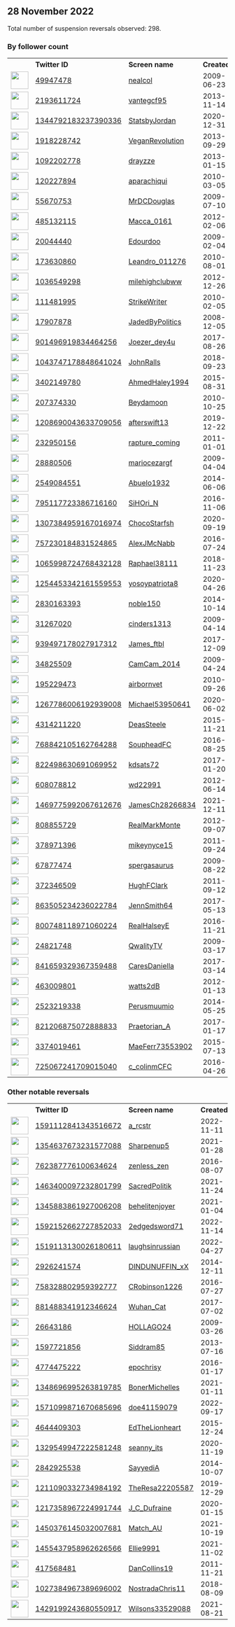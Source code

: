 
## 28 November 2022
Total number of suspension reversals observed: 298.

### By follower count
<table><tr><th></th><th align="left">Twitter ID</th><th align="left">Screen name</th>
<th align="left">Created</th><th align="left">Status</th><th align="left">Suspended</th><th align="left">Followers</th>
<tr><td><a href="https://pbs.twimg.com/profile_images/1181153725982879745/aX_7wfN6_normal.jpg"><img src="https://pbs.twimg.com/profile_images/1181153725982879745/aX_7wfN6_normal.jpg" width="40px" height="40px" align="center"/></a></td><td><a href="https://twitter.com/intent/user?user_id=49947478">49947478</a></td><td><a href="https://twitter.com/nealcol">nealcol</a></td><td>2009-06-23</td><td align="center"></td><td></td><td>68696</td></tr>
<tr><td><a href="https://pbs.twimg.com/profile_images/1633851845155094532/EQ-0zbFf_normal.jpg"><img src="https://pbs.twimg.com/profile_images/1633851845155094532/EQ-0zbFf_normal.jpg" width="40px" height="40px" align="center"/></a></td><td><a href="https://twitter.com/intent/user?user_id=2193611724">2193611724</a></td><td><a href="https://twitter.com/vantegcf95">vantegcf95</a></td><td>2013-11-14</td><td align="center"></td><td></td><td>59343</td></tr>
<tr><td><a href="https://pbs.twimg.com/profile_images/1650745864699215872/ux9dfrNa_normal.jpg"><img src="https://pbs.twimg.com/profile_images/1650745864699215872/ux9dfrNa_normal.jpg" width="40px" height="40px" align="center"/></a></td><td><a href="https://twitter.com/intent/user?user_id=1344792183237390336">1344792183237390336</a></td><td><a href="https://twitter.com/StatsbyJordan">StatsbyJordan</a></td><td>2020-12-31</td><td align="center"></td><td>2022-11-18</td><td>56429</td></tr>
<tr><td><a href="https://pbs.twimg.com/profile_images/436114774158757888/oy-cD8w-_normal.jpeg"><img src="https://pbs.twimg.com/profile_images/436114774158757888/oy-cD8w-_normal.jpeg" width="40px" height="40px" align="center"/></a></td><td><a href="https://twitter.com/intent/user?user_id=1918228742">1918228742</a></td><td><a href="https://twitter.com/VeganRevoIution">VeganRevoIution</a></td><td>2013-09-29</td><td align="center"></td><td></td><td>50821</td></tr>
<tr><td><a href="https://pbs.twimg.com/profile_images/1597325973359411200/mKCs5a0j_normal.jpg"><img src="https://pbs.twimg.com/profile_images/1597325973359411200/mKCs5a0j_normal.jpg" width="40px" height="40px" align="center"/></a></td><td><a href="https://twitter.com/intent/user?user_id=1092202778">1092202778</a></td><td><a href="https://twitter.com/drayzze">drayzze</a></td><td>2013-01-15</td><td align="center"></td><td></td><td>50578</td></tr>
<tr><td><a href="https://pbs.twimg.com/profile_images/1659887264569122816/ffpg2du2_normal.jpg"><img src="https://pbs.twimg.com/profile_images/1659887264569122816/ffpg2du2_normal.jpg" width="40px" height="40px" align="center"/></a></td><td><a href="https://twitter.com/intent/user?user_id=120227894">120227894</a></td><td><a href="https://twitter.com/aparachiqui">aparachiqui</a></td><td>2010-03-05</td><td align="center"></td><td>2022-04-09</td><td>22303</td></tr>
<tr><td><a href="https://pbs.twimg.com/profile_images/1640928256936542208/cvgHJYQ0_normal.jpg"><img src="https://pbs.twimg.com/profile_images/1640928256936542208/cvgHJYQ0_normal.jpg" width="40px" height="40px" align="center"/></a></td><td><a href="https://twitter.com/intent/user?user_id=55670753">55670753</a></td><td><a href="https://twitter.com/MrDCDouglas">MrDCDouglas</a></td><td>2009-07-10</td><td align="center"></td><td></td><td>19081</td></tr>
<tr><td><a href="https://pbs.twimg.com/profile_images/1650952872555606039/nnPSrTdL_normal.jpg"><img src="https://pbs.twimg.com/profile_images/1650952872555606039/nnPSrTdL_normal.jpg" width="40px" height="40px" align="center"/></a></td><td><a href="https://twitter.com/intent/user?user_id=485132115">485132115</a></td><td><a href="https://twitter.com/Macca_0161">Macca_0161</a></td><td>2012-02-06</td><td align="center"></td><td></td><td>15162</td></tr>
<tr><td><a href="https://pbs.twimg.com/profile_images/1657580386388672512/Pv5Nj03S_normal.jpg"><img src="https://pbs.twimg.com/profile_images/1657580386388672512/Pv5Nj03S_normal.jpg" width="40px" height="40px" align="center"/></a></td><td><a href="https://twitter.com/intent/user?user_id=20044440">20044440</a></td><td><a href="https://twitter.com/Edourdoo">Edourdoo</a></td><td>2009-02-04</td><td align="center"></td><td></td><td>14893</td></tr>
<tr><td><a href="https://pbs.twimg.com/profile_images/1506396816438398980/yrsGHY_r_normal.jpg"><img src="https://pbs.twimg.com/profile_images/1506396816438398980/yrsGHY_r_normal.jpg" width="40px" height="40px" align="center"/></a></td><td><a href="https://twitter.com/intent/user?user_id=173630860">173630860</a></td><td><a href="https://twitter.com/Leandro_011276">Leandro_011276</a></td><td>2010-08-01</td><td align="center"></td><td>2022-09-09</td><td>13614</td></tr>
<tr><td><a href="https://pbs.twimg.com/profile_images/1314003800626089984/3qi0z7rg_normal.jpg"><img src="https://pbs.twimg.com/profile_images/1314003800626089984/3qi0z7rg_normal.jpg" width="40px" height="40px" align="center"/></a></td><td><a href="https://twitter.com/intent/user?user_id=1036549298">1036549298</a></td><td><a href="https://twitter.com/milehighclubww">milehighclubww</a></td><td>2012-12-26</td><td align="center"></td><td></td><td>10029</td></tr>
<tr><td><a href="https://pbs.twimg.com/profile_images/908735129228648448/UEhDiPKR_normal.jpg"><img src="https://pbs.twimg.com/profile_images/908735129228648448/UEhDiPKR_normal.jpg" width="40px" height="40px" align="center"/></a></td><td><a href="https://twitter.com/intent/user?user_id=111481995">111481995</a></td><td><a href="https://twitter.com/StrikeWriter">StrikeWriter</a></td><td>2010-02-05</td><td align="center"></td><td></td><td>8827</td></tr>
<tr><td><a href="https://pbs.twimg.com/profile_images/874989197106577409/Lxkfdix3_normal.jpg"><img src="https://pbs.twimg.com/profile_images/874989197106577409/Lxkfdix3_normal.jpg" width="40px" height="40px" align="center"/></a></td><td><a href="https://twitter.com/intent/user?user_id=17907878">17907878</a></td><td><a href="https://twitter.com/JadedByPolitics">JadedByPolitics</a></td><td>2008-12-05</td><td align="center"></td><td></td><td>8431</td></tr>
<tr><td><a href="https://pbs.twimg.com/profile_images/1581033368682102792/WXZiTguk_normal.jpg"><img src="https://pbs.twimg.com/profile_images/1581033368682102792/WXZiTguk_normal.jpg" width="40px" height="40px" align="center"/></a></td><td><a href="https://twitter.com/intent/user?user_id=901496919834464256">901496919834464256</a></td><td><a href="https://twitter.com/Joezer_dey4u">Joezer_dey4u</a></td><td>2017-08-26</td><td align="center"></td><td>2022-11-15</td><td>7843</td></tr>
<tr><td><a href="https://pbs.twimg.com/profile_images/1333078608043257856/8EDpi4Sh_normal.jpg"><img src="https://pbs.twimg.com/profile_images/1333078608043257856/8EDpi4Sh_normal.jpg" width="40px" height="40px" align="center"/></a></td><td><a href="https://twitter.com/intent/user?user_id=1043747178848641024">1043747178848641024</a></td><td><a href="https://twitter.com/JohnRalls">JohnRalls</a></td><td>2018-09-23</td><td align="center"></td><td>2022-10-29</td><td>7203</td></tr>
<tr><td><a href="https://pbs.twimg.com/profile_images/1600963560456310800/GfxDVOQO_normal.jpg"><img src="https://pbs.twimg.com/profile_images/1600963560456310800/GfxDVOQO_normal.jpg" width="40px" height="40px" align="center"/></a></td><td><a href="https://twitter.com/intent/user?user_id=3402149780">3402149780</a></td><td><a href="https://twitter.com/AhmedHaley1994">AhmedHaley1994</a></td><td>2015-08-31</td><td align="center"></td><td>2022-11-10</td><td>7123</td></tr>
<tr><td><a href="https://pbs.twimg.com/profile_images/1598548059222319104/XlybG77F_normal.jpg"><img src="https://pbs.twimg.com/profile_images/1598548059222319104/XlybG77F_normal.jpg" width="40px" height="40px" align="center"/></a></td><td><a href="https://twitter.com/intent/user?user_id=207374330">207374330</a></td><td><a href="https://twitter.com/Beydamoon">Beydamoon</a></td><td>2010-10-25</td><td align="center"></td><td>2022-11-08</td><td>6503</td></tr>
<tr><td><a href="https://pbs.twimg.com/profile_images/1349745642537684993/ejc-mwJH_normal.jpg"><img src="https://pbs.twimg.com/profile_images/1349745642537684993/ejc-mwJH_normal.jpg" width="40px" height="40px" align="center"/></a></td><td><a href="https://twitter.com/intent/user?user_id=1208690043633709056">1208690043633709056</a></td><td><a href="https://twitter.com/afterswift13">afterswift13</a></td><td>2019-12-22</td><td align="center">🔒</td><td></td><td>6483</td></tr>
<tr><td><a href="https://pbs.twimg.com/profile_images/1599136036621357056/5ze-gW_g_normal.jpg"><img src="https://pbs.twimg.com/profile_images/1599136036621357056/5ze-gW_g_normal.jpg" width="40px" height="40px" align="center"/></a></td><td><a href="https://twitter.com/intent/user?user_id=232950156">232950156</a></td><td><a href="https://twitter.com/rapture_coming">rapture_coming</a></td><td>2011-01-01</td><td align="center"></td><td>2022-10-28</td><td>6328</td></tr>
<tr><td><a href="https://pbs.twimg.com/profile_images/1457418241660399626/F-MIU9pJ_normal.jpg"><img src="https://pbs.twimg.com/profile_images/1457418241660399626/F-MIU9pJ_normal.jpg" width="40px" height="40px" align="center"/></a></td><td><a href="https://twitter.com/intent/user?user_id=28880506">28880506</a></td><td><a href="https://twitter.com/mariocezargf">mariocezargf</a></td><td>2009-04-04</td><td align="center"></td><td>2022-09-10</td><td>5952</td></tr>
<tr><td><a href="https://pbs.twimg.com/profile_images/820432619716235265/rYsP4Z-p_normal.jpg"><img src="https://pbs.twimg.com/profile_images/820432619716235265/rYsP4Z-p_normal.jpg" width="40px" height="40px" align="center"/></a></td><td><a href="https://twitter.com/intent/user?user_id=2549084551">2549084551</a></td><td><a href="https://twitter.com/Abuelo1932">Abuelo1932</a></td><td>2014-06-06</td><td align="center"></td><td></td><td>5469</td></tr>
<tr><td><a href="https://pbs.twimg.com/profile_images/1404661519585927168/N33y9XN-_normal.jpg"><img src="https://pbs.twimg.com/profile_images/1404661519585927168/N33y9XN-_normal.jpg" width="40px" height="40px" align="center"/></a></td><td><a href="https://twitter.com/intent/user?user_id=795117723386716160">795117723386716160</a></td><td><a href="https://twitter.com/SiHOri_N">SiHOri_N</a></td><td>2016-11-06</td><td align="center"></td><td>2022-03-31</td><td>4937</td></tr>
<tr><td><a href="https://pbs.twimg.com/profile_images/1658839025589841922/DMyCBPx__normal.jpg"><img src="https://pbs.twimg.com/profile_images/1658839025589841922/DMyCBPx__normal.jpg" width="40px" height="40px" align="center"/></a></td><td><a href="https://twitter.com/intent/user?user_id=1307384959167016974">1307384959167016974</a></td><td><a href="https://twitter.com/ChocoStarfsh">ChocoStarfsh</a></td><td>2020-09-19</td><td align="center"></td><td>2022-06-21</td><td>4927</td></tr>
<tr><td><a href="https://pbs.twimg.com/profile_images/965019238816677888/YG66vYmx_normal.jpg"><img src="https://pbs.twimg.com/profile_images/965019238816677888/YG66vYmx_normal.jpg" width="40px" height="40px" align="center"/></a></td><td><a href="https://twitter.com/intent/user?user_id=757230184831524865">757230184831524865</a></td><td><a href="https://twitter.com/AlexJMcNabb">AlexJMcNabb</a></td><td>2016-07-24</td><td align="center">🚫</td><td></td><td>4786</td></tr>
<tr><td><a href="https://pbs.twimg.com/profile_images/1594064844470292488/qJIA979w_normal.jpg"><img src="https://pbs.twimg.com/profile_images/1594064844470292488/qJIA979w_normal.jpg" width="40px" height="40px" align="center"/></a></td><td><a href="https://twitter.com/intent/user?user_id=1065998724768432128">1065998724768432128</a></td><td><a href="https://twitter.com/Raphael38111">Raphael38111</a></td><td>2018-11-23</td><td align="center"></td><td>2022-09-10</td><td>4372</td></tr>
<tr><td><a href="https://pbs.twimg.com/profile_images/1642181271005569024/Ajbb1zSD_normal.jpg"><img src="https://pbs.twimg.com/profile_images/1642181271005569024/Ajbb1zSD_normal.jpg" width="40px" height="40px" align="center"/></a></td><td><a href="https://twitter.com/intent/user?user_id=1254453342161559553">1254453342161559553</a></td><td><a href="https://twitter.com/yosoypatriota8">yosoypatriota8</a></td><td>2020-04-26</td><td align="center"></td><td></td><td>4200</td></tr>
<tr><td><a href="https://pbs.twimg.com/profile_images/1616430411139239939/X28S1tix_normal.jpg"><img src="https://pbs.twimg.com/profile_images/1616430411139239939/X28S1tix_normal.jpg" width="40px" height="40px" align="center"/></a></td><td><a href="https://twitter.com/intent/user?user_id=2830163393">2830163393</a></td><td><a href="https://twitter.com/noble150">noble150</a></td><td>2014-10-14</td><td align="center"></td><td></td><td>3878</td></tr>
<tr><td><a href="https://pbs.twimg.com/profile_images/557337147640778752/L0KrBN-z_normal.jpeg"><img src="https://pbs.twimg.com/profile_images/557337147640778752/L0KrBN-z_normal.jpeg" width="40px" height="40px" align="center"/></a></td><td><a href="https://twitter.com/intent/user?user_id=31267020">31267020</a></td><td><a href="https://twitter.com/cinders1313">cinders1313</a></td><td>2009-04-14</td><td align="center"></td><td></td><td>3654</td></tr>
<tr><td><a href="https://pbs.twimg.com/profile_images/1353868112085590024/VwTvXK_u_normal.jpg"><img src="https://pbs.twimg.com/profile_images/1353868112085590024/VwTvXK_u_normal.jpg" width="40px" height="40px" align="center"/></a></td><td><a href="https://twitter.com/intent/user?user_id=939497178027917312">939497178027917312</a></td><td><a href="https://twitter.com/James_ftbl">James_ftbl</a></td><td>2017-12-09</td><td align="center"></td><td></td><td>3643</td></tr>
<tr><td><a href="https://pbs.twimg.com/profile_images/1657905512501981185/2o_jct48_normal.jpg"><img src="https://pbs.twimg.com/profile_images/1657905512501981185/2o_jct48_normal.jpg" width="40px" height="40px" align="center"/></a></td><td><a href="https://twitter.com/intent/user?user_id=34825509">34825509</a></td><td><a href="https://twitter.com/CamCam_2014">CamCam_2014</a></td><td>2009-04-24</td><td align="center"></td><td></td><td>3384</td></tr>
<tr><td><a href="https://abs.twimg.com/sticky/default_profile_images/default_profile_normal.png"><img src="https://abs.twimg.com/sticky/default_profile_images/default_profile_normal.png" width="40px" height="40px" align="center"/></a></td><td><a href="https://twitter.com/intent/user?user_id=195229473">195229473</a></td><td><a href="https://twitter.com/airbornvet">airbornvet</a></td><td>2010-09-26</td><td align="center"></td><td>2022-08-24</td><td>3219</td></tr>
<tr><td><a href="https://pbs.twimg.com/profile_images/1267787772787638274/bGv5LfHN_normal.jpg"><img src="https://pbs.twimg.com/profile_images/1267787772787638274/bGv5LfHN_normal.jpg" width="40px" height="40px" align="center"/></a></td><td><a href="https://twitter.com/intent/user?user_id=1267786006192939008">1267786006192939008</a></td><td><a href="https://twitter.com/Michael53950641">Michael53950641</a></td><td>2020-06-02</td><td align="center"></td><td></td><td>3103</td></tr>
<tr><td><a href="https://pbs.twimg.com/profile_images/1513291966792019973/zp0gwg4q_normal.jpg"><img src="https://pbs.twimg.com/profile_images/1513291966792019973/zp0gwg4q_normal.jpg" width="40px" height="40px" align="center"/></a></td><td><a href="https://twitter.com/intent/user?user_id=4314211220">4314211220</a></td><td><a href="https://twitter.com/DeasSteele">DeasSteele</a></td><td>2015-11-21</td><td align="center"></td><td>2022-04-17</td><td>3007</td></tr>
<tr><td><a href="https://pbs.twimg.com/profile_images/1647611812140011523/twITZCmp_normal.jpg"><img src="https://pbs.twimg.com/profile_images/1647611812140011523/twITZCmp_normal.jpg" width="40px" height="40px" align="center"/></a></td><td><a href="https://twitter.com/intent/user?user_id=768842105162764288">768842105162764288</a></td><td><a href="https://twitter.com/SoupheadFC">SoupheadFC</a></td><td>2016-08-25</td><td align="center"></td><td>2022-10-29</td><td>2964</td></tr>
<tr><td><a href="https://pbs.twimg.com/profile_images/1167932159383851008/SaZP6AGt_normal.jpg"><img src="https://pbs.twimg.com/profile_images/1167932159383851008/SaZP6AGt_normal.jpg" width="40px" height="40px" align="center"/></a></td><td><a href="https://twitter.com/intent/user?user_id=822498630691069952">822498630691069952</a></td><td><a href="https://twitter.com/kdsats72">kdsats72</a></td><td>2017-01-20</td><td align="center"></td><td></td><td>2576</td></tr>
<tr><td><a href="https://pbs.twimg.com/profile_images/1550517112086601729/TvbpJMqZ_normal.jpg"><img src="https://pbs.twimg.com/profile_images/1550517112086601729/TvbpJMqZ_normal.jpg" width="40px" height="40px" align="center"/></a></td><td><a href="https://twitter.com/intent/user?user_id=608078812">608078812</a></td><td><a href="https://twitter.com/wd22991">wd22991</a></td><td>2012-06-14</td><td align="center"></td><td>2022-11-11</td><td>2296</td></tr>
<tr><td><a href="https://pbs.twimg.com/profile_images/1641563552015163392/PMtUVBOY_normal.jpg"><img src="https://pbs.twimg.com/profile_images/1641563552015163392/PMtUVBOY_normal.jpg" width="40px" height="40px" align="center"/></a></td><td><a href="https://twitter.com/intent/user?user_id=1469775992067612676">1469775992067612676</a></td><td><a href="https://twitter.com/JamesCh28266834">JamesCh28266834</a></td><td>2021-12-11</td><td align="center"></td><td>2022-10-20</td><td>2283</td></tr>
<tr><td><a href="https://pbs.twimg.com/profile_images/1623156372408770560/XYyRh37W_normal.jpg"><img src="https://pbs.twimg.com/profile_images/1623156372408770560/XYyRh37W_normal.jpg" width="40px" height="40px" align="center"/></a></td><td><a href="https://twitter.com/intent/user?user_id=808855729">808855729</a></td><td><a href="https://twitter.com/RealMarkMonte">RealMarkMonte</a></td><td>2012-09-07</td><td align="center"></td><td></td><td>2210</td></tr>
<tr><td><a href="https://pbs.twimg.com/profile_images/1662483704353112069/xWDzr_Pg_normal.jpg"><img src="https://pbs.twimg.com/profile_images/1662483704353112069/xWDzr_Pg_normal.jpg" width="40px" height="40px" align="center"/></a></td><td><a href="https://twitter.com/intent/user?user_id=378971396">378971396</a></td><td><a href="https://twitter.com/mikeynyce15">mikeynyce15</a></td><td>2011-09-24</td><td align="center"></td><td>2022-11-08</td><td>2162</td></tr>
<tr><td><a href="https://pbs.twimg.com/profile_images/1598716319079321600/6TdNHRrz_normal.png"><img src="https://pbs.twimg.com/profile_images/1598716319079321600/6TdNHRrz_normal.png" width="40px" height="40px" align="center"/></a></td><td><a href="https://twitter.com/intent/user?user_id=67877474">67877474</a></td><td><a href="https://twitter.com/spergasaurus">spergasaurus</a></td><td>2009-08-22</td><td align="center"></td><td></td><td>2149</td></tr>
<tr><td><a href="https://pbs.twimg.com/profile_images/1618051578019078144/0XJtH16O_normal.jpg"><img src="https://pbs.twimg.com/profile_images/1618051578019078144/0XJtH16O_normal.jpg" width="40px" height="40px" align="center"/></a></td><td><a href="https://twitter.com/intent/user?user_id=372346509">372346509</a></td><td><a href="https://twitter.com/HughFClark">HughFClark</a></td><td>2011-09-12</td><td align="center"></td><td></td><td>2113</td></tr>
<tr><td><a href="https://pbs.twimg.com/profile_images/1597310119238565890/jOB75azF_normal.jpg"><img src="https://pbs.twimg.com/profile_images/1597310119238565890/jOB75azF_normal.jpg" width="40px" height="40px" align="center"/></a></td><td><a href="https://twitter.com/intent/user?user_id=863505234236022784">863505234236022784</a></td><td><a href="https://twitter.com/JennSmith64">JennSmith64</a></td><td>2017-05-13</td><td align="center"></td><td></td><td>2113</td></tr>
<tr><td><a href="https://pbs.twimg.com/profile_images/1619817022233214976/XWLJIMBs_normal.jpg"><img src="https://pbs.twimg.com/profile_images/1619817022233214976/XWLJIMBs_normal.jpg" width="40px" height="40px" align="center"/></a></td><td><a href="https://twitter.com/intent/user?user_id=800748118971060224">800748118971060224</a></td><td><a href="https://twitter.com/RealHalseyE">RealHalseyE</a></td><td>2016-11-21</td><td align="center"></td><td></td><td>2110</td></tr>
<tr><td><a href="https://pbs.twimg.com/profile_images/1637920323445334016/U7h30---_normal.jpg"><img src="https://pbs.twimg.com/profile_images/1637920323445334016/U7h30---_normal.jpg" width="40px" height="40px" align="center"/></a></td><td><a href="https://twitter.com/intent/user?user_id=24821748">24821748</a></td><td><a href="https://twitter.com/QwalityTV">QwalityTV</a></td><td>2009-03-17</td><td align="center"></td><td></td><td>2089</td></tr>
<tr><td><a href="https://pbs.twimg.com/profile_images/1601023143170170880/iDd73rD__normal.jpg"><img src="https://pbs.twimg.com/profile_images/1601023143170170880/iDd73rD__normal.jpg" width="40px" height="40px" align="center"/></a></td><td><a href="https://twitter.com/intent/user?user_id=841659329367359488">841659329367359488</a></td><td><a href="https://twitter.com/CaresDaniella">CaresDaniella</a></td><td>2017-03-14</td><td align="center"></td><td></td><td>2062</td></tr>
<tr><td><a href="https://pbs.twimg.com/profile_images/869077175974211584/ROrOBMgs_normal.jpg"><img src="https://pbs.twimg.com/profile_images/869077175974211584/ROrOBMgs_normal.jpg" width="40px" height="40px" align="center"/></a></td><td><a href="https://twitter.com/intent/user?user_id=463009801">463009801</a></td><td><a href="https://twitter.com/watts2dB">watts2dB</a></td><td>2012-01-13</td><td align="center"></td><td></td><td>2036</td></tr>
<tr><td><a href="https://pbs.twimg.com/profile_images/1597324184039849987/fYntALh4_normal.jpg"><img src="https://pbs.twimg.com/profile_images/1597324184039849987/fYntALh4_normal.jpg" width="40px" height="40px" align="center"/></a></td><td><a href="https://twitter.com/intent/user?user_id=2523219338">2523219338</a></td><td><a href="https://twitter.com/Perusmuumio">Perusmuumio</a></td><td>2014-05-25</td><td align="center">🚫</td><td>2022-10-29</td><td>1976</td></tr>
<tr><td><a href="https://pbs.twimg.com/profile_images/1649821812254035968/dPe_jPjn_normal.jpg"><img src="https://pbs.twimg.com/profile_images/1649821812254035968/dPe_jPjn_normal.jpg" width="40px" height="40px" align="center"/></a></td><td><a href="https://twitter.com/intent/user?user_id=821206875072888833">821206875072888833</a></td><td><a href="https://twitter.com/Praetorian_A">Praetorian_A</a></td><td>2017-01-17</td><td align="center"></td><td></td><td>1907</td></tr>
<tr><td><a href="https://pbs.twimg.com/profile_images/738050015365636096/9UrqAaDC_normal.jpg"><img src="https://pbs.twimg.com/profile_images/738050015365636096/9UrqAaDC_normal.jpg" width="40px" height="40px" align="center"/></a></td><td><a href="https://twitter.com/intent/user?user_id=3374019461">3374019461</a></td><td><a href="https://twitter.com/MaeFerr73553902">MaeFerr73553902</a></td><td>2015-07-13</td><td align="center"></td><td></td><td>1821</td></tr>
<tr><td><a href="https://pbs.twimg.com/profile_images/1414393930901245953/aI9zC1jx_normal.jpg"><img src="https://pbs.twimg.com/profile_images/1414393930901245953/aI9zC1jx_normal.jpg" width="40px" height="40px" align="center"/></a></td><td><a href="https://twitter.com/intent/user?user_id=725067241709015040">725067241709015040</a></td><td><a href="https://twitter.com/c_colinmCFC">c_colinmCFC</a></td><td>2016-04-26</td><td align="center"></td><td></td><td>1789</td></tr>
</table>

### Other notable reversals
<table><tr><th></th><th align="left">Twitter ID</th><th align="left">Screen name</th>
<th align="left">Created</th><th align="left">Status</th><th align="left">Suspended</th><th align="left">Followers</th>
<tr><td><a href="https://pbs.twimg.com/profile_images/1600865673034563585/plTSyECE_normal.jpg"><img src="https://pbs.twimg.com/profile_images/1600865673034563585/plTSyECE_normal.jpg" width="40px" height="40px" align="center"/></a></td><td><a href="https://twitter.com/intent/user?user_id=1591112841343516672">1591112841343516672</a></td><td><a href="https://twitter.com/a_rcstr">a_rcstr</a></td><td>2022-11-11</td><td align="center"></td><td>2022-11-28</td><td>231</td></tr>
<tr><td><a href="https://pbs.twimg.com/profile_images/1354638451887378433/H4EZU5lB_normal.jpg"><img src="https://pbs.twimg.com/profile_images/1354638451887378433/H4EZU5lB_normal.jpg" width="40px" height="40px" align="center"/></a></td><td><a href="https://twitter.com/intent/user?user_id=1354637673231577088">1354637673231577088</a></td><td><a href="https://twitter.com/Sharpenup5">Sharpenup5</a></td><td>2021-01-28</td><td align="center">🚫</td><td>2022-11-11</td><td>13</td></tr>
<tr><td><a href="https://pbs.twimg.com/profile_images/1224561523198218240/CiXly2Z0_normal.jpg"><img src="https://pbs.twimg.com/profile_images/1224561523198218240/CiXly2Z0_normal.jpg" width="40px" height="40px" align="center"/></a></td><td><a href="https://twitter.com/intent/user?user_id=762387776100634624">762387776100634624</a></td><td><a href="https://twitter.com/zenless_zen">zenless_zen</a></td><td>2016-08-07</td><td align="center"></td><td>2022-08-09</td><td>216</td></tr>
<tr><td><a href="https://pbs.twimg.com/profile_images/1494185335277903872/xorlGuUp_normal.jpg"><img src="https://pbs.twimg.com/profile_images/1494185335277903872/xorlGuUp_normal.jpg" width="40px" height="40px" align="center"/></a></td><td><a href="https://twitter.com/intent/user?user_id=1463400097232801799">1463400097232801799</a></td><td><a href="https://twitter.com/SacredPolitik">SacredPolitik</a></td><td>2021-11-24</td><td align="center"></td><td>2022-11-03</td><td>232</td></tr>
<tr><td><a href="https://pbs.twimg.com/profile_images/1545146277570220034/dQx4DfC1_normal.jpg"><img src="https://pbs.twimg.com/profile_images/1545146277570220034/dQx4DfC1_normal.jpg" width="40px" height="40px" align="center"/></a></td><td><a href="https://twitter.com/intent/user?user_id=1345883861927006208">1345883861927006208</a></td><td><a href="https://twitter.com/behelitenjoyer">behelitenjoyer</a></td><td>2021-01-04</td><td align="center"></td><td>2022-11-03</td><td>45</td></tr>
<tr><td><a href="https://abs.twimg.com/sticky/default_profile_images/default_profile_normal.png"><img src="https://abs.twimg.com/sticky/default_profile_images/default_profile_normal.png" width="40px" height="40px" align="center"/></a></td><td><a href="https://twitter.com/intent/user?user_id=1592152662727852033">1592152662727852033</a></td><td><a href="https://twitter.com/2edgedsword71">2edgedsword71</a></td><td>2022-11-14</td><td align="center"></td><td>2022-11-23</td><td>2</td></tr>
<tr><td><a href="https://pbs.twimg.com/profile_images/1519113422738231298/43WGkwJx_normal.jpg"><img src="https://pbs.twimg.com/profile_images/1519113422738231298/43WGkwJx_normal.jpg" width="40px" height="40px" align="center"/></a></td><td><a href="https://twitter.com/intent/user?user_id=1519113130026180611">1519113130026180611</a></td><td><a href="https://twitter.com/laughsinrussian">laughsinrussian</a></td><td>2022-04-27</td><td align="center"></td><td>2022-07-03</td><td>68</td></tr>
<tr><td><a href="https://pbs.twimg.com/profile_images/1585862570384031744/57FXcRvG_normal.jpg"><img src="https://pbs.twimg.com/profile_images/1585862570384031744/57FXcRvG_normal.jpg" width="40px" height="40px" align="center"/></a></td><td><a href="https://twitter.com/intent/user?user_id=2926241574">2926241574</a></td><td><a href="https://twitter.com/DINDUNUFFIN_xX">DINDUNUFFIN_xX</a></td><td>2014-12-11</td><td align="center"></td><td>2022-11-14</td><td>32</td></tr>
<tr><td><a href="https://pbs.twimg.com/profile_images/1521560448327458817/cuPnFLRb_normal.jpg"><img src="https://pbs.twimg.com/profile_images/1521560448327458817/cuPnFLRb_normal.jpg" width="40px" height="40px" align="center"/></a></td><td><a href="https://twitter.com/intent/user?user_id=758328802959392777">758328802959392777</a></td><td><a href="https://twitter.com/CRobinson1226">CRobinson1226</a></td><td>2016-07-27</td><td align="center"></td><td>2022-10-29</td><td>1333</td></tr>
<tr><td><a href="https://pbs.twimg.com/profile_images/1532072225305763840/XCzGqhS7_normal.jpg"><img src="https://pbs.twimg.com/profile_images/1532072225305763840/XCzGqhS7_normal.jpg" width="40px" height="40px" align="center"/></a></td><td><a href="https://twitter.com/intent/user?user_id=881488341912346624">881488341912346624</a></td><td><a href="https://twitter.com/Wuhan_Cat">Wuhan_Cat</a></td><td>2017-07-02</td><td align="center"></td><td>2022-11-03</td><td>1283</td></tr>
<tr><td><a href="https://pbs.twimg.com/profile_images/1361574478518521860/oljeAUME_normal.jpg"><img src="https://pbs.twimg.com/profile_images/1361574478518521860/oljeAUME_normal.jpg" width="40px" height="40px" align="center"/></a></td><td><a href="https://twitter.com/intent/user?user_id=26643186">26643186</a></td><td><a href="https://twitter.com/HOLLAGO24">HOLLAGO24</a></td><td>2009-03-26</td><td align="center"></td><td>2022-08-11</td><td>833</td></tr>
<tr><td><a href="https://pbs.twimg.com/profile_images/1233274265870336000/0h1zH_oK_normal.jpg"><img src="https://pbs.twimg.com/profile_images/1233274265870336000/0h1zH_oK_normal.jpg" width="40px" height="40px" align="center"/></a></td><td><a href="https://twitter.com/intent/user?user_id=1597721856">1597721856</a></td><td><a href="https://twitter.com/Siddram85">Siddram85</a></td><td>2013-07-16</td><td align="center">👋</td><td>2022-11-08</td><td>96</td></tr>
<tr><td><a href="https://pbs.twimg.com/profile_images/1647007546056605697/slsKvV0C_normal.jpg"><img src="https://pbs.twimg.com/profile_images/1647007546056605697/slsKvV0C_normal.jpg" width="40px" height="40px" align="center"/></a></td><td><a href="https://twitter.com/intent/user?user_id=4774475222">4774475222</a></td><td><a href="https://twitter.com/epochrisy">epochrisy</a></td><td>2016-01-17</td><td align="center"></td><td>2022-11-28</td><td>841</td></tr>
<tr><td><a href="https://pbs.twimg.com/profile_images/1640130495315955713/YSnHb01Y_normal.jpg"><img src="https://pbs.twimg.com/profile_images/1640130495315955713/YSnHb01Y_normal.jpg" width="40px" height="40px" align="center"/></a></td><td><a href="https://twitter.com/intent/user?user_id=1348696995263819785">1348696995263819785</a></td><td><a href="https://twitter.com/BonerMichelles">BonerMichelles</a></td><td>2021-01-11</td><td align="center"></td><td>2022-10-20</td><td>70</td></tr>
<tr><td><a href="https://pbs.twimg.com/profile_images/1571100010212741122/kHfaPHYJ_normal.jpg"><img src="https://pbs.twimg.com/profile_images/1571100010212741122/kHfaPHYJ_normal.jpg" width="40px" height="40px" align="center"/></a></td><td><a href="https://twitter.com/intent/user?user_id=1571099871670685696">1571099871670685696</a></td><td><a href="https://twitter.com/doe41159079">doe41159079</a></td><td>2022-09-17</td><td align="center">🚫</td><td>2022-11-02</td><td>69</td></tr>
<tr><td><a href="https://pbs.twimg.com/profile_images/1348317875086512130/Bayb0Nc5_normal.jpg"><img src="https://pbs.twimg.com/profile_images/1348317875086512130/Bayb0Nc5_normal.jpg" width="40px" height="40px" align="center"/></a></td><td><a href="https://twitter.com/intent/user?user_id=4644409303">4644409303</a></td><td><a href="https://twitter.com/EdTheLionheart">EdTheLionheart</a></td><td>2015-12-24</td><td align="center"></td><td>2022-09-29</td><td>408</td></tr>
<tr><td><a href="https://pbs.twimg.com/profile_images/1615480122911477761/JV4FVB8D_normal.jpg"><img src="https://pbs.twimg.com/profile_images/1615480122911477761/JV4FVB8D_normal.jpg" width="40px" height="40px" align="center"/></a></td><td><a href="https://twitter.com/intent/user?user_id=1329549947222581248">1329549947222581248</a></td><td><a href="https://twitter.com/seanny_its">seanny_its</a></td><td>2020-11-19</td><td align="center"></td><td>2022-05-26</td><td>149</td></tr>
<tr><td><a href="https://pbs.twimg.com/profile_images/1650426597168537601/CMsuSDWC_normal.jpg"><img src="https://pbs.twimg.com/profile_images/1650426597168537601/CMsuSDWC_normal.jpg" width="40px" height="40px" align="center"/></a></td><td><a href="https://twitter.com/intent/user?user_id=2842925538">2842925538</a></td><td><a href="https://twitter.com/SayyediA">SayyediA</a></td><td>2014-10-07</td><td align="center"></td><td>2022-11-23</td><td>486</td></tr>
<tr><td><a href="https://pbs.twimg.com/profile_images/1597387130807926790/o8Lthvn7_normal.jpg"><img src="https://pbs.twimg.com/profile_images/1597387130807926790/o8Lthvn7_normal.jpg" width="40px" height="40px" align="center"/></a></td><td><a href="https://twitter.com/intent/user?user_id=1211090332734984192">1211090332734984192</a></td><td><a href="https://twitter.com/TheResa22205587">TheResa22205587</a></td><td>2019-12-29</td><td align="center"></td><td>2022-10-29</td><td>71</td></tr>
<tr><td><a href="https://pbs.twimg.com/profile_images/1530742039251275776/gi-TJGXd_normal.jpg"><img src="https://pbs.twimg.com/profile_images/1530742039251275776/gi-TJGXd_normal.jpg" width="40px" height="40px" align="center"/></a></td><td><a href="https://twitter.com/intent/user?user_id=1217358967224991744">1217358967224991744</a></td><td><a href="https://twitter.com/J_C_Dufraine">J_C_Dufraine</a></td><td>2020-01-15</td><td align="center">🚫</td><td>2022-10-20</td><td>151</td></tr>
<tr><td><a href="https://pbs.twimg.com/profile_images/1515362425595305985/WMQl4Wx3_normal.jpg"><img src="https://pbs.twimg.com/profile_images/1515362425595305985/WMQl4Wx3_normal.jpg" width="40px" height="40px" align="center"/></a></td><td><a href="https://twitter.com/intent/user?user_id=1450376145032007681">1450376145032007681</a></td><td><a href="https://twitter.com/Match_AU">Match_AU</a></td><td>2021-10-19</td><td align="center"></td><td>2022-11-03</td><td>6</td></tr>
<tr><td><a href="https://pbs.twimg.com/profile_images/1484207758559748099/fCa-m4Ex_normal.jpg"><img src="https://pbs.twimg.com/profile_images/1484207758559748099/fCa-m4Ex_normal.jpg" width="40px" height="40px" align="center"/></a></td><td><a href="https://twitter.com/intent/user?user_id=1455437958962626566">1455437958962626566</a></td><td><a href="https://twitter.com/Ellie9991">Ellie9991</a></td><td>2021-11-02</td><td align="center"></td><td>2022-10-20</td><td>164</td></tr>
<tr><td><a href="https://pbs.twimg.com/profile_images/888852838629113856/SzBDZ5A8_normal.jpg"><img src="https://pbs.twimg.com/profile_images/888852838629113856/SzBDZ5A8_normal.jpg" width="40px" height="40px" align="center"/></a></td><td><a href="https://twitter.com/intent/user?user_id=417568481">417568481</a></td><td><a href="https://twitter.com/DanCollins19">DanCollins19</a></td><td>2011-11-21</td><td align="center">🔒</td><td>2022-11-08</td><td>17</td></tr>
<tr><td><a href="https://pbs.twimg.com/profile_images/1602049285222457344/9kOnAI9e_normal.jpg"><img src="https://pbs.twimg.com/profile_images/1602049285222457344/9kOnAI9e_normal.jpg" width="40px" height="40px" align="center"/></a></td><td><a href="https://twitter.com/intent/user?user_id=1027384967389696002">1027384967389696002</a></td><td><a href="https://twitter.com/NostradaChris11">NostradaChris11</a></td><td>2018-08-09</td><td align="center"></td><td>2022-09-02</td><td>509</td></tr>
<tr><td><a href="https://pbs.twimg.com/profile_images/1525625062845566980/5yA8MFT5_normal.jpg"><img src="https://pbs.twimg.com/profile_images/1525625062845566980/5yA8MFT5_normal.jpg" width="40px" height="40px" align="center"/></a></td><td><a href="https://twitter.com/intent/user?user_id=1429199243680550917">1429199243680550917</a></td><td><a href="https://twitter.com/Wilsons33529088">Wilsons33529088</a></td><td>2021-08-21</td><td align="center"></td><td>2022-10-20</td><td>782</td></tr>
</table>
